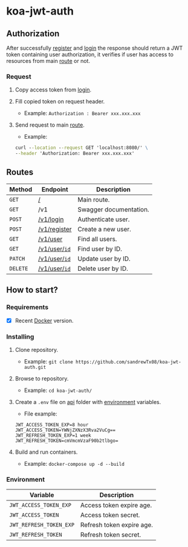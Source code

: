 # koa-jwt-auth

## Authorization

After successfully [register](/USER.md#register) and [login](/USER.md#login) the response should return a JWT token containing user authorization, it verifies if user has access to resources from main [route](#routes) or not.

### Request

1. Copy access token from [login](/USER.md#login).

2. Fill copied token on request header.

   - Example: `Authorization : Bearer xxx.xxx.xxx`

3. Send request to main [route](#routes).

   - Example:

   ```cmd
   curl --location --request GET 'localhost:8080/' \
   --header 'Authorization: Bearer xxx.xxx.xxx'
   ```

## Routes

| Method   | Endpoint                           | Description            |
| -------- | ---------------------------------- | ---------------------- |
| `GET`    | [/](#authorization)                | Main route.            |
| `GET`    | /v1                                | Swagger documentation. |
| `POST`   | [/v1/login](/USER.md#login)        | Authenticate user.     |
| `POST`   | [/v1/register](/USER.md#register)  | Create a new user.     |
| `GET`    | [/v1/user](/USER.md#find-all)      | Find all users.        |
| `GET`    | [/v1/user/`id`](/USER.md#find-one) | Find user by ID.       |
| `PATCH`  | [/v1/user/`id`](/USER.md#update)   | Update user by ID.     |
| `DELETE` | [/v1/user/`id`](/USER.md#delete)   | Delete user by ID.     |

## How to start?

### Requirements

- [x] Recent [Docker](https://www.docker.com/) version.

### Installing

1. Clone repository.

   - Example: `git clone https://github.com/sandrewTx08/koa-jwt-auth.git`

2. Browse to repository.

   - Example: `cd koa-jwt-auth/`

3. Create a `.env` file on [api](./api/) folder with [environment](#environment) variables.

   - File example:

   ```
   JWT_ACCESS_TOKEN_EXP=8 hour
   JWT_ACCESS_TOKEN=YWNjZXNzX3Rva2VuCg==
   JWT_REFRESH_TOKEN_EXP=1 week
   JWT_REFRESH_TOKEN=cmVmcmVzaF90b2tlbgo=
   ```

4. Build and run containers.

   - Example: `docker-compose up -d --build`

### Environment

| Variable                | Description               |
| ----------------------- | ------------------------- |
| `JWT_ACCESS_TOKEN_EXP`  | Access token expire age.  |
| `JWT_ACCESS_TOKEN`      | Access token secret.      |
| `JWT_REFRESH_TOKEN_EXP` | Refresh token expire age. |
| `JWT_REFRESH_TOKEN`     | Refresh token secret.     |
